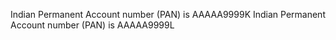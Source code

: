 


Indian Permanent Account number (PAN) is AAAAA9999K
Indian Permanent Account number (PAN) is AAAAA9999L




